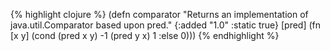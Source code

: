 {% highlight clojure %}
(defn comparator
  "Returns an implementation of java.util.Comparator based upon pred."
  {:added "1.0"
   :static true}
  [pred]
    (fn [x y]
      (cond (pred x y) -1 (pred y x) 1 :else 0)))
{% endhighlight %}
